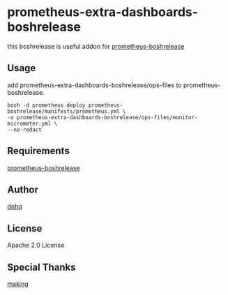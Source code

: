 # prometheus-extra-dashboards-boshrelease
this boshrelease is useful addon for [prometheus-boshrelease](https://github.com/cloudfoundry-community/prometheus-boshrelease)


## Usage
add prometheus-extra-dashboards-boshrelease/ops-files to prometheus-boshrelease.  
```
bosh -d prometheus deploy prometheus-boshrelease/manifests/prometheus.yml \
-o prometheus-extra-dashboards-boshrelease/ops-files/monitor-micrometer.yml \
--no-redact

```

## Requirements
[prometheus-boshrelease](https://github.com/cloudfoundry-community/prometheus-boshrelease)

## Author
[dohq](https://github.com/dohq)

## License
Apache 2.0 License

## Special Thanks
[making](https://github.com/making)
